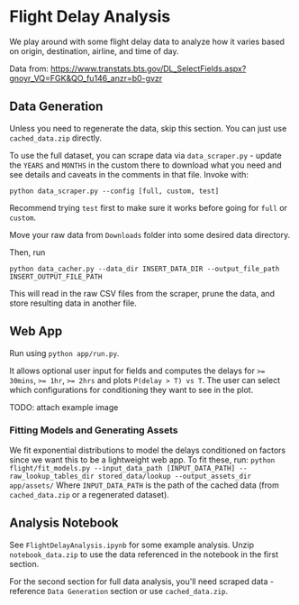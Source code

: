 # Flight Delay Analysis
We play around with some flight delay data to analyze how it varies based on origin, destination, airline, and time of day.

Data from: https://www.transtats.bts.gov/DL_SelectFields.aspx?gnoyr_VQ=FGK&QO_fu146_anzr=b0-gvzr

## Data Generation
Unless you need to regenerate the data, skip this section. You can just use `cached_data.zip` directly.

To use the full dataset, you can scrape data via `data_scraper.py` - update the `YEARS` and `MONTHS` in the custom there to download what you need
and see details and caveats in the comments in that file.
Invoke with:
```
python data_scraper.py --config [full, custom, test]
```
Recommend trying `test` first to make sure it works before going for `full` or `custom`.

Move your raw data from `Downloads` folder into some desired data directory.

Then, run
```
python data_cacher.py --data_dir INSERT_DATA_DIR --output_file_path INSERT_OUTPUT_FILE_PATH
```
This will read in the raw CSV files from the scraper, prune the data, and store resulting data in another file.

## Web App
Run using `python app/run.py`. 

It allows optional user input for fields and computes the delays for `>= 30mins`, `>= 1hr`, `>= 2hrs` and plots `P(delay > T) vs T`.
The user can select which configurations for conditioning they want to see in the plot.

TODO: attach example image

### Fitting Models and Generating Assets
We fit exponential distributions to model the delays conditioned on factors since we want this to be a lightweight web app. To fit these,
run:
`python flight/fit_models.py --input_data_path [INPUT_DATA_PATH] --raw_lookup_tables_dir stored_data/lookup --output_assets_dir app/assets/`
Where `INPUT_DATA_PATH` is the path of the cached data (from `cached_data.zip` or a regenerated dataset).

## Analysis Notebook
See `FlightDelayAnalysis.ipynb` for some example analysis. Unzip `notebook_data.zip` to use the data referenced in the notebook in the first section.

For the second section for full data analysis, you'll need scraped data - reference `Data Generation` section or use `cached_data.zip`.
